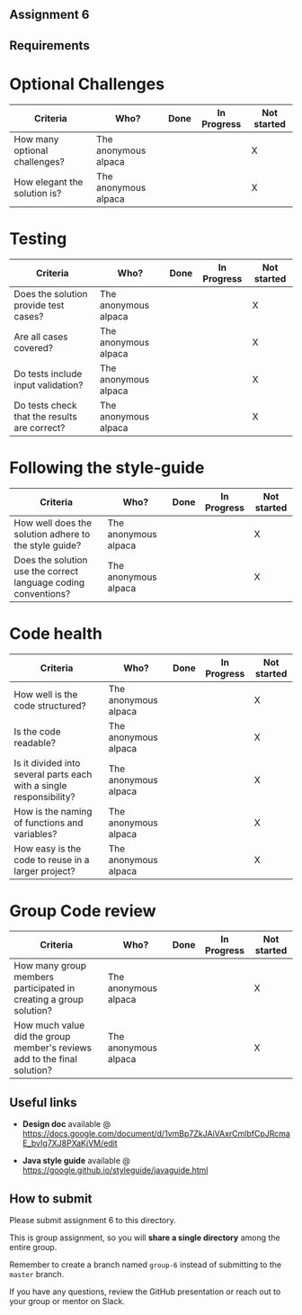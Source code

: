 ## Assignment 6

## Requirements

# Optional Challenges
| Criteria  | Who? | Done  |  In Progress |   Not started | 
|---|---|---|---|---|
|  How many optional challenges? | The anonymous alpaca |  | | X |
|  How elegant the solution is? | The anonymous alpaca |  | | X |


# Testing
| Criteria  | Who? | Done  |  In Progress |   Not started | 
|---|---|---|---|---|
|  Does the solution provide test cases? | The anonymous alpaca |  | | X |
|  Are all cases covered? | The anonymous alpaca |  | | X |
|  Do tests include input validation? | The anonymous alpaca |  | | X |
|  Do tests check that the results are correct? | The anonymous alpaca |  | | X |


# Following the style-guide
| Criteria  | Who? | Done  |  In Progress |   Not started | 
|---|---|---|---|---|
|  How well does the solution adhere to the style guide? | The anonymous alpaca |  | | X |
|  Does the solution use the correct language coding conventions? | The anonymous alpaca |  | | X |


# Code health
| Criteria  | Who? | Done  |  In Progress |   Not started | 
|---|---|---|---|---|
|  How well is the code structured? | The anonymous alpaca |  | | X |
|  Is the code readable? | The anonymous alpaca |  | | X |
|  Is it divided into several parts each with a single responsibility? | The anonymous alpaca |  | | X |
|  How is the naming of functions and variables? | The anonymous alpaca |  | | X |
|  How easy is the code to reuse in a larger project? | The anonymous alpaca |  | | X |


# Group Code review
| Criteria  | Who? | Done  |  In Progress |   Not started | 
|---|---|---|---|---|
|  How many group members participated in creating a group solution? | The anonymous alpaca |  | | X |
|  How much value did the group member's reviews add to the final solution? | The anonymous alpaca |  | | X |



## Useful links

- **Design doc** available @ https://docs.google.com/document/d/1vmBp7ZkJAiVAxrCmlbfCpJRcmaE_bvIg7XJ8PXaKjVM/edit

- **Java style guide** available @ https://google.github.io/styleguide/javaguide.html 

## How to submit

Please submit assignment 6 to this directory.

This is group assignment, so you will **share a single directory**
among the entire group.

Remember to create a branch named `group-6` instead of submitting
to the `master` branch.

If you have any questions, review the GitHub presentation or reach
out to your group or mentor on Slack.

